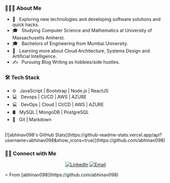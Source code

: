 <h3> 👨🏻‍💻 About Me </h3>

- 🤔 &nbsp; Exploring new technologies and developing software solutions and quick hacks.
- 🎓 &nbsp; Studying Computer Science and Mathematics at University of Massachusetts Amherst.
- 🎓 &nbsp; Bachelors of Engineering from Mumbai University.
- 🌱 &nbsp; Learning more about Cloud Architecture, Systems Design and Artificial Intelligence.
- ✍️ &nbsp; Pursuing Blog Writing as hobbies/side hustles.

<h3>🛠 Tech Stack</h3>


- 🌐 &nbsp; JavaScript | Bootstrap | Node.js | ReactJS
- 💻 &nbsp; Devops | CI/CD | AWS | AZURE
- 💻 &nbsp; DevOps | Cloud | CI/CD | AWS | AZURE
- 🛢 &nbsp; MySQL | MongoDB | PostgreSQL
- 🔧 &nbsp; Git | Markdown

<br/>
[![abhinav098's GitHub Stats](https://github-readme-stats.vercel.app/api?username=abhinav098&show_icons=true)](https://github.com/abhinav098)
<h3> 🤝🏻 Connect with Me </h3>
<p align="center">
<a href="https://www.linkedin.com/in/abhinavgarg098/"><img alt="LinkedIn" src="https://img.shields.io/badge/LinkedIn-abhinavgarg098-blue?style=flat-square&logo=linkedin"></a>
<a href="mailto:agarg10@stevens.edu"><img alt="Email" src="https://img.shields.io/badge/Email-agarg10@stevens.edu-blue?style=flat-square&logo=gmail"></a>
</p>
⭐️ From [abhinav098](https://github.com/abhinav098)
